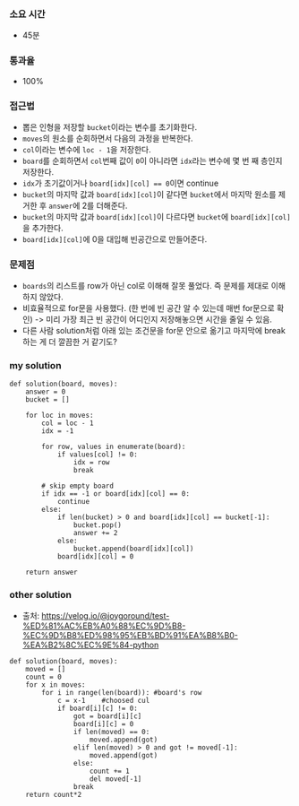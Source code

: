 ### 소요 시간
- 45분

### 통과율
- 100%

### 접근법
- 뽑은 인형을 저장할 `bucket`이라는 변수를 초기화한다.
- `moves`의 원소를 순회하면서 다음의 과정을 반복한다.
- `col`이라는 변수에 `loc - 1`을 저장한다.
- `board`를 순회하면서 `col`번째 값이 `0`이 아니라면 `idx`라는 변수에 몇 번 째 층인지 저장한다.
- `idx`가 초기값이거나 `board[idx][col] == 0`이면 continue
- `bucket`의 마지막 값과 `board[idx][col]`이 같다면 `bucket`에서 마지막 원소를 제거한 후 `answer`에 2를 더해준다.
- `bucket`의 마지막 값과 `board[idx][col]`이 다르다면 `bucket`에 `board[idx][col]`을 추가한다.
- `board[idx][col]`에 0을 대입해 빈공간으로 만들어준다.

### 문제점
- `boards`의 리스트를 row가 아닌 col로 이해해 잘못 풀었다. 즉 문제를 제대로 이해하지 않았다.
- 비효율적으로 for문을 사용했다. (한 번에 빈 공간 알 수 있는데 매번 for문으로 확인) -> 미리 가장 최근 빈 공간이 어디인지 저장해놓으면 시간을 줄일 수 있음.
- 다른 사람 solution처럼 아래 있는 조건문을 for문 안으로 옮기고 마지막에 break 하는 게 더 깔끔한 거 같기도?

### my solution
```
def solution(board, moves):
    answer = 0
    bucket = []
    
    for loc in moves:
        col = loc - 1
        idx = -1
        
        for row, values in enumerate(board):
            if values[col] != 0:
                idx = row
                break
        
        # skip empty board
        if idx == -1 or board[idx][col] == 0:
            continue
        else:
            if len(bucket) > 0 and board[idx][col] == bucket[-1]:
                bucket.pop()
                answer += 2
            else:
                bucket.append(board[idx][col])
            board[idx][col] = 0
        
    return answer
```

### other solution
- 출처: https://velog.io/@joygoround/test-%ED%81%AC%EB%A0%88%EC%9D%B8-%EC%9D%B8%ED%98%95%EB%BD%91%EA%B8%B0-%EA%B2%8C%EC%9E%84-python
```
def solution(board, moves):
    moved = []
    count = 0
    for x in moves:
        for i in range(len(board)): #board's row
            c = x-1    #choosed cul
            if board[i][c] != 0:
                got = board[i][c]
                board[i][c] = 0
                if len(moved) == 0:
                    moved.append(got)
                elif len(moved) > 0 and got != moved[-1]:
                    moved.append(got)
                else:
                    count += 1
                    del moved[-1]
                break
    return count*2
```